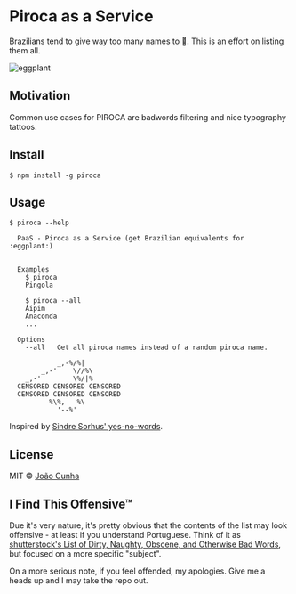 # Piroca as a Service

Brazilians tend to give way too many names to :eggplant:. This is an effort on listing them all.

![eggplant](http://media.giphy.com/media/iMrHFdDEoxT5S/giphy.gif)

## Motivation
Common use cases for PIROCA are badwords filtering and nice typography tattoos.

## Install
```
$ npm install -g piroca
```

## Usage
```
$ piroca --help

  PaaS - Piroca as a Service (get Brazilian equivalents for :eggplant:)


  Examples
    $ piroca
    Pingola

    $ piroca --all
    Aipim
    Anaconda
    ...

  Options
    --all   Get all piroca names instead of a random piroca name.

            _,-%/%|
        _,-'    \//%\
    _,-'        \%/|%
  CENSORED CENSORED CENSORED
  CENSORED CENSORED CENSORED
          %\%,   %\
            '--%'
```

Inspired by [Sindre Sorhus' yes-no-words](https://github.com/sindresorhus/yes-no-words).

## License
MIT © [João Cunha](http://twitter.com/joaocunha)

## I Find This Offensive™
Due it's very nature, it's pretty obvious that the contents of the list may look offensive - at least if you understand Portuguese. Think of it as [shutterstock's List of Dirty, Naughty, Obscene, and Otherwise Bad Words](https://github.com/shutterstock/List-of-Dirty-Naughty-Obscene-and-Otherwise-Bad-Words), but focused on a more specific "subject".

On a more serious note, if you feel offended, my apologies. Give me a heads up and I may take the repo out.
